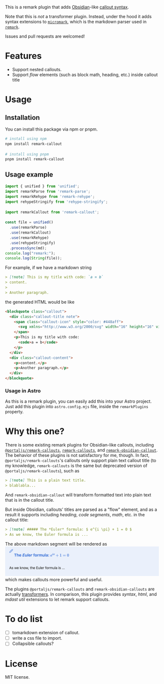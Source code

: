 This is a remark plugin that adds [Obsidian](https://obsidian.md)-like [callout syntax](https://help.obsidian.md/Editing+and+formatting/Callouts).

Note that this is *not* a transformer plugin. Instead,
under the hood it adds syntax extensions to 
[`micromark`](https://github.com/micromark/micromark), 
which is the markdown parser used in 
[`remark`](https://github.com/remarkjs/remark/tree/main).

Issues and pull requests are welcomed!

# Features

- Support nested callouts.
- Support *flow* elements (such as block math, heading, etc.) inside callout title

# Usage

## Installation
You can install this package via npm or pnpm.
```bash
# install using npm
npm install remark-callout

# install using pnpm
pnpm install remark-callout
```

## Usage example

```ts
import { unified } from 'unified';
import remarkParse from 'remark-parse';
import remarkRehype from 'remark-rehype';
import rehypeStringify from 'rehype-stringify';

import remarkCallout from 'remark-callout';

const file = unified()
  .use(remarkParse)
  .use(remarkCallout)
  .use(remarkRehype)
  .use(rehypeStringify)
  .processSync(md);
console.log("remark:");
console.log(String(file));
```

For example, if we have a markdown string
```markdown
> [!note] This is my title with code: `a = b`
> content.
> 
> Another paragraph.
```
the generated HTML would be like
```html
<blockquote class="callout">
  <div class="callout-title note">
    <span class="callout-icon" style="color: #448aff">
      <svg xmlns="http://www.w3.org/2000/svg" width="16" height="16" viewBox="0 0 24 24" fill="none" stroke="currentColor" stroke-width="2" stroke-linecap="round" stroke-linejoin="round" class="lucide-pencil"><line x1="18" y1="2" x2="22" y2="6"></line><path d="M7.5 20.5 19 9l-4-4L3.5 16.5 2 22z"></path></svg>
    </span>
    <p>This is my title with code: 
      <code>a = b</code>
    </p>
  </div>
  <div class="callout-content">
    <p>content.</p>
    <p>Another paragraph.</p>
  </div>
</blockquote>
```

### Usage in Astro

As this is a remark plugin, you can easily add this into your Astro project.
Just add this plugin into `astro.config.mjs` file, inside the `remarkPlugins` property.

# Why this one?

There is some existing remark plugins for Obsidian-like callouts, including
[`@portaljs/remark-callouts`](https://www.npmjs.com/package/@portaljs/remark-callouts),
[`remark-callouts`](https://www.npmjs.com/package/remark-callouts), and
[`remark-obsidian-callout`](https://www.npmjs.com/package/remark-obsidian-callout).
The behavior of these plugins is not satisfactory for me, though.
In fact, `@portaljs/remark-callouts`'s callouts only support plain text callout title
(to my knowledge, `remark-callouts` is the same but deprecated version of `@portaljs/remark-callouts`),
such as
```markdown
> [!note] This is a plain text title.
> blablabla...
```
And `remark-obsidian-callout` will transform formatted text into plain text that is in the callout title.

But inside Obsidian, callouts' titles are parsed as a "flow" element,
and as a result it supports including *heading*, *code segments*, *math*, etc.
in the callout title:
```markdown
> [!note] ##### The *Euler* formula: $ e^{i \pi} + 1 = 0 $
> As we know, the Euler formula is ...
```
The above markdown segment will be rendered as
![obsidian-callout-example](./img/obsidian-callout-example.png)
which makes callouts more powerful and useful.

The plugins `@portaljs/remark-callouts` and `remark-obsidian-callouts` are actually 
[transformers](https://github.com/unifiedjs/unified#function-transformertree-file-next). 
In comparison, this plugin provides *syntax*, *html*, and *mdast util* extensions to let remark support callouts.

# To do list

- [ ] tomarkdown extension of callout.
- [ ] write a css file to import.
- [ ] Collapsible callouts?

# License

MIT license.
